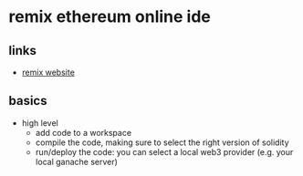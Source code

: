 # remix ethereum online ide

## links

- [remix website](https://remix.ethereum.org)

## basics

- high level
  - add code to a workspace
  - compile the code, making sure to select the right version of solidity
  - run/deploy the code: you can select a local web3 provider (e.g. your local ganache server)
